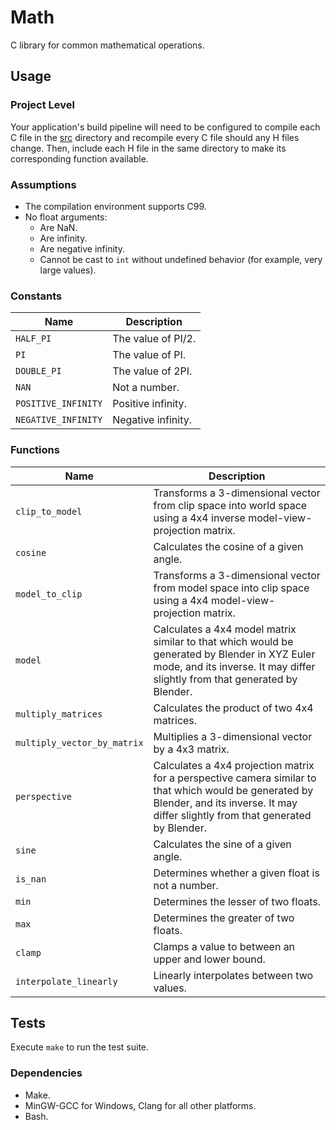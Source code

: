 # Math

C library for common mathematical operations.

## Usage

### Project Level

Your application's build pipeline will need to be configured to compile each C
file in the [src](./src) directory and recompile every C file should any H files
change.  Then, include each H file in the same directory to make its
corresponding function available.

### Assumptions

- The compilation environment supports C99.
- No float arguments:
  - Are NaN.
  - Are infinity.
  - Are negative infinity.
  - Cannot be cast to `int` without undefined behavior (for example, very large
    values).

### Constants

| Name                | Description        |
| ------------------- | ------------------ |
| `HALF_PI`           | The value of PI/2. |
| `PI`                | The value of PI.   |
| `DOUBLE_PI`         | The value of 2PI.  |
| `NAN`               | Not a number.      |
| `POSITIVE_INFINITY` | Positive infinity. |
| `NEGATIVE_INFINITY` | Negative infinity. |

### Functions

| Name                        | Description                                                                                                                                                                               |
| --------------------------- | ----------------------------------------------------------------------------------------------------------------------------------------------------------------------------------------- |
| `clip_to_model`             | Transforms a 3-dimensional vector from clip space into world space using a 4x4 inverse model-view-projection matrix.                                                                      |
| `cosine`                    | Calculates the cosine of a given angle.                                                                                                                                                   |
| `model_to_clip`             | Transforms a 3-dimensional vector from model space into clip space using a 4x4 model-view-projection matrix.                                                                              |
| `model`                     | Calculates a 4x4 model matrix similar to that which would be generated by Blender in XYZ Euler mode, and its inverse.  It may differ slightly from that generated by Blender.             |
| `multiply_matrices`         | Calculates the product of two 4x4 matrices.                                                                                                                                               |
| `multiply_vector_by_matrix` | Multiplies a 3-dimensional vector by a 4x3 matrix.                                                                                                                                        |
| `perspective`               | Calculates a 4x4 projection matrix for a perspective camera similar to that which would be generated by Blender, and its inverse.  It may differ slightly from that generated by Blender. |
| `sine`                      | Calculates the sine of a given angle.                                                                                                                                                     |
| `is_nan`                    | Determines whether a given float is not a number.                                                                                                                                         |
| `min`                       | Determines the lesser of two floats.                                                                                                                                                      |
| `max`                       | Determines the greater of two floats.                                                                                                                                                     |
| `clamp`                     | Clamps a value to between an upper and lower bound.                                                                                                                                       |
| `interpolate_linearly`      | Linearly interpolates between two values.                                                                                                                                                 |

## Tests

Execute `make` to run the test suite.

### Dependencies

- Make.
- MinGW-GCC for Windows, Clang for all other platforms.
- Bash.
